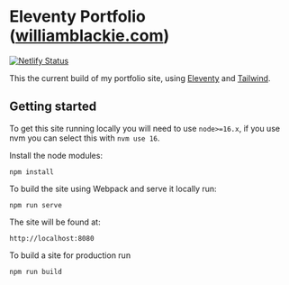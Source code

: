 # Eleventy Portfolio ([williamblackie.com](https://william.blackie.com))

[![Netlify Status](https://api.netlify.com/api/v1/badges/b1be628c-d5c9-4345-84c1-67d29b5de803/deploy-status)](https://app.netlify.com/sites/elastic-villani-a970dd/deploys)

This the current build of my portfolio site, using [Eleventy](https://github.com/11ty/eleventy) and [Tailwind](https://github.com/tailwindlabs/tailwindcss).

## Getting started
To get this site running locally you will need to use `node>=16.x`, if you use nvm you can select this with `nvm use 16`.

Install the node modules:
```
npm install
```

To build the site using Webpack and serve it locally run:
``` 
npm run serve
```

The site will be found at:
```
http://localhost:8080
```

To build a site for production run
```
npm run build
```
